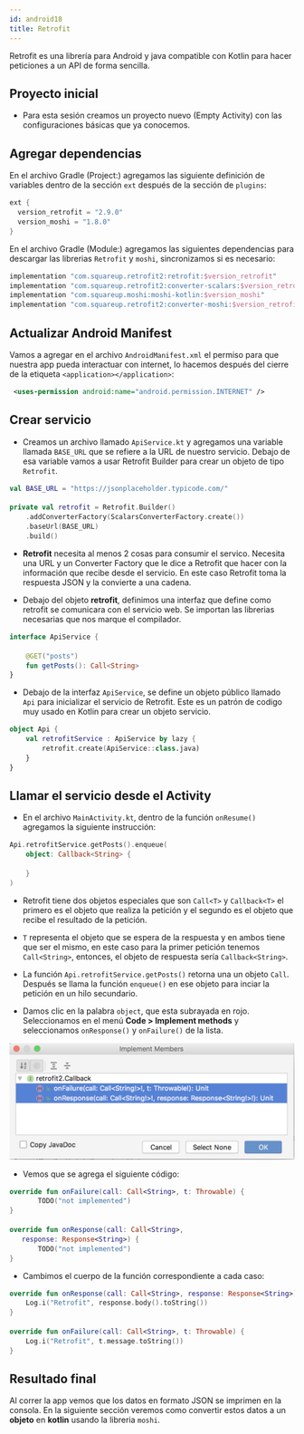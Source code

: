```yaml
---
id: android18
title: Retrofit
---
```


Retrofit es una librería para Android y java compatible con Kotlin para hacer peticiones a un API de forma sencilla.

## Proyecto inicial

* Para esta sesión creamos un proyecto nuevo (Empty Activity) con las configuraciones básicas que ya conocemos.

## Agregar dependencias

En el archivo Gradle (Project:) agregamos las siguiente definición de variables dentro de la sección `ext` después de la sección de `plugins`:

```kotlin
ext {
  version_retrofit = "2.9.0"
  version_moshi = "1.8.0"
}
```

En el archivo Gradle (Module:) agregamos las siguientes dependencias para descargar las librerias `Retrofit` y `moshi`, sincronizamos si es necesario:

```kotlin
implementation "com.squareup.retrofit2:retrofit:$version_retrofit"
implementation "com.squareup.retrofit2:converter-scalars:$version_retrofit"
implementation "com.squareup.moshi:moshi-kotlin:$version_moshi"
implementation "com.squareup.retrofit2:converter-moshi:$version_retrofit"
```

## Actualizar Android Manifest

Vamos a agregar en el archivo `AndroidManifest.xml` el permiso para que nuestra app pueda interactuar con internet, lo hacemos después del cierre de la etiqueta `<application></application>`:

```xml
 <uses-permission android:name="android.permission.INTERNET" />
```

## Crear servicio

* Creamos un archivo llamado `ApiService.kt` y agregamos una variable llamada `BASE_URL` que se refiere a la URL de nuestro servicio. Debajo de esa variable vamos a usar Retrofit Builder para crear un objeto de tipo `Retrofit`.

```kotlin
val BASE_URL = "https://jsonplaceholder.typicode.com/"

private val retrofit = Retrofit.Builder()
    .addConverterFactory(ScalarsConverterFactory.create())
    .baseUrl(BASE_URL)
    .build()
```

* **Retrofit** necesita al menos 2 cosas para consumir el servico. Necesita una URL y un Converter Factory que le dice a Retrofit que hacer con la información que recibe desde el servicio. En este caso Retrofit toma la respuesta JSON y la convierte a una cadena.

* Debajo del objeto **retrofit**, definimos una interfaz que define como retrofit se comunicara con el servicio web. Se importan las librerias necesarias que nos marque el compilador.

```kotlin
interface ApiService {

    @GET("posts")
    fun getPosts(): Call<String>
}

```

* Debajo de la interfaz `ApiService`, se define un objeto público llamado `Api` para inicializar el servicio de Retrofit. Este es un patrón de codigo muy usado en Kotlin para crear un objeto servicio.

```kotlin
object Api {
    val retrofitService : ApiService by lazy {
        retrofit.create(ApiService::class.java)
    }
}
```

## Llamar el servicio desde el Activity

* En el archivo `MainActivity.kt`, dentro de la función `onResume()` agregamos la siguiente instrucción:

```kotlin
Api.retrofitService.getPosts().enqueue(
    object: Callback<String> {

    }
)
```

* Retrofit tiene dos objetos especiales que son `Call<T>` y `Callback<T>` el primero es el objeto que realiza la petición y el segundo es el objeto que recibe el resultado de la petición.  

* `T` representa el objeto que se espera de la respuesta y en ambos tiene que ser el mismo, en este caso para la primer petición tenemos `Call<String>`, entonces, el objeto de respuesta sería `Callback<String>`.

* La función `Api.retrofitService.getPosts()` retorna una un objeto `Call`. Después se llama la función `enqueue()` en ese objeto para inciar la petición en un hilo secundario.

* Damos clic en la palabra `object`, que esta subrayada en rojo. Seleccionamos en el menú **Code > Implement methods** y seleccionamos `onResponse()` y `onFailure()` de la lista.

![image](/img/android/68.png)

* Vemos que se agrega el siguiente código:

```kotlin
override fun onFailure(call: Call<String>, t: Throwable) {
       TODO("not implemented")
}

override fun onResponse(call: Call<String>,
   response: Response<String>) {
       TODO("not implemented")
}
```

* Cambimos el cuerpo de la función correspondiente a cada caso:

```kotlin
override fun onResponse(call: Call<String>, response: Response<String>) {
    Log.i("Retrofit", response.body().toString())
}

override fun onFailure(call: Call<String>, t: Throwable) {
    Log.i("Retrofit", t.message.toString())
}
```

## Resultado final

Al correr la app vemos que los datos en formato JSON se imprimen en la consola. En la siguiente sección veremos como convertir estos datos a un **objeto** en **kotlin** usando la libreria `moshi`.
